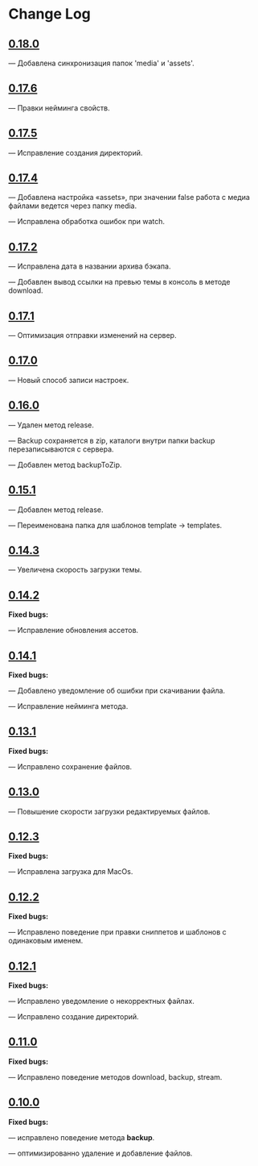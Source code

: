 # Change Log

## [0.18.0](https://github.com/brainmurder/insales-uploader/tree/v0.18.0)

— Добавлена синхронизация папок 'media' и 'assets'.

## [0.17.6](https://github.com/brainmurder/insales-uploader/tree/v0.17.6)

— Правки нейминга свойств.

## [0.17.5](https://github.com/brainmurder/insales-uploader/tree/v0.17.5)

— Исправление создания директорий.

## [0.17.4](https://github.com/brainmurder/insales-uploader/tree/v0.17.4)

— Добавлена настройка «assets», при значении false работа с медиа файлами ведется через папку media.

— Исправлена обработка ошибок при watch.

## [0.17.2](https://github.com/brainmurder/insales-uploader/tree/v0.17.2)

— Исправлена дата в названии архива бэкапа.

— Добавлен вывод ссылки на превью темы в консоль в методе download.


## [0.17.1](https://github.com/brainmurder/insales-uploader/tree/v0.17.1)

— Оптимизация отправки изменений на сервер.

## [0.17.0](https://github.com/brainmurder/insales-uploader/tree/v0.17.0)

— Новый способ записи настроек.

## [0.16.0](https://github.com/brainmurder/insales-uploader/tree/v0.16.0)

— Удален метод release.

— Backup сохраняется в zip, каталоги внутри папки backup перезаписываются с сервера.

— Добавлен метод backupToZip.

## [0.15.1](https://github.com/brainmurder/insales-uploader/tree/v0.15.1)

— Добавлен метод release.

— Переименована папка для шаблонов template -> templates.

## [0.14.3](https://github.com/brainmurder/insales-uploader/tree/v0.14.3)

— Увеличена скорость загрузки темы.

## [0.14.2](https://github.com/brainmurder/insales-uploader/tree/v0.14.2)

**Fixed bugs:**

— Исправление обновления ассетов.

## [0.14.1](https://github.com/brainmurder/insales-uploader/tree/v0.14.1)

**Fixed bugs:**

— Добавлено уведомление об ошибки при скачивании файла.

— Исправление нейминга метода.

## [0.13.1](https://github.com/brainmurder/insales-uploader/tree/v0.13.1)

**Fixed bugs:**

— Исправлено сохранение файлов.

## [0.13.0](https://github.com/brainmurder/insales-uploader/tree/v0.13.0)

— Повышение скорости загрузки редактируемых файлов.

## [0.12.3](https://github.com/brainmurder/insales-uploader/tree/v0.12.3)

**Fixed bugs:**

— Исправлена загрузка для MacOs.

## [0.12.2](https://github.com/brainmurder/insales-uploader/tree/v0.12.2)

**Fixed bugs:**

— Исправлено поведение при правки сниппетов и шаблонов с одинаковым именем.

## [0.12.1](https://github.com/brainmurder/insales-uploader/tree/v0.12.1)

**Fixed bugs:**

— Исправлено уведомление о некорректных файлах.

— Исправлено создание директорий.

## [0.11.0](https://github.com/brainmurder/insales-uploader/tree/v0.11.0)

**Fixed bugs:**

— Исправлено поведение методов download, backup, stream.


## [0.10.0](https://github.com/brainmurder/insales-uploader/tree/v0.10.0)

**Fixed bugs:**

— исправлено поведение метода **backup**.

— оптимизированно удаление и добавление файлов.
